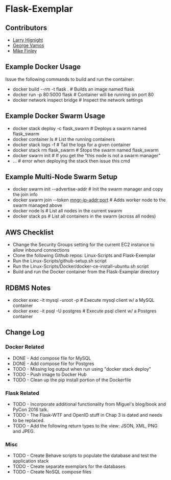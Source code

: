 # Flask-Exemplar

## Contributors
* [Larry Hignight](https://github.com/Larry-Hignight/)
* [George Vamos](https://github.com/gvamos)
* [Mike Finley](https://github.com/michael-finley)


## Example Docker Usage

Issue the following commands to build and run the container:

* docker build --rm -t flask .                             # Builds an image named flask
* docker run -p 80:5000 flask                              # Container will be running on port 80
* docker network inspect bridge                            # Inspect the network settings


## Example Docker Swarm Usage

* docker stack deploy -c <compose-file> flask_swarm        # Deploys a swarm named flask_swarm
* docker container ls                                      # List the running containers
* docker stack logs -f <container-name>                    # Tail the logs for a given container
* docker stack rm flask_swarm                              # Stops the swarm named flask_swarm
* docker swarm init                                        # If you get the "this node is not a swarm manager"
* ...                                                      # error when deploying the stack then issue this cmd


## Example Multi-Node Swarm Setup

* docker swarm init --advertise-addr <ip-addr>             # Init the swarm manager and copy the join info
* docker swarm join --token <token> <mngr-ip-addr:port>    # Adds worker node to the swarm managed above
* docker node ls                                           # List all nodes in the current swarm
* docker stack ps <swarm-name>                             # List all containers in the swarm (across all nodes)


## AWS Checklist

* Change the Security Groups setting for the current EC2 instance to allow inbound connections
* Clone the following Github repos: Linux-Scripts and Flask-Exemplar
* Run the Linux-Scripts/github-setup.sh script
* Run the Linux-Scripts/Docker/docker-ce-install-ubuntu.sh script
* Build and run the Docker container from the Flask-Examplar directory


## RDBMS Notes

* docker exec -it <container> mysql -uroot -p     # Execute mysql client w/ a MySQL container
* docker exec -it <container> psql -U postgres    # Execute psql client w/ a Postgres container


## Change Log

### Docker Related
* DONE - Add compose file for MySQL
* DONE - Add compose file for Postgres
* TODO - Missing log output when run using "docker stack deploy"
* TODO - Push image to Docker Hub
* TODO - Clean up the pip install portion of the Dockerfile

### Flask Related
* TODO - Incorporate additional functionality from Miguel's blog/book and PyCon 2016 talk.
* TODO - The Flask-WTF and OpenID stuff in Chap 3 is dated and needs to be replaced.
* TODO - Add the following return types to the view:  JSON, XML, PNG and JPEG.

### Misc
* TODO - Create Behave scripts to populate the database and test the application stack
* TODO - Create separate exemplars for the databases
* TODO - Create NoSQL compose files
